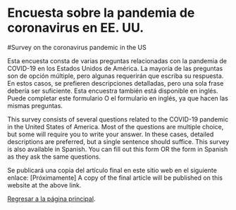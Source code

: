 # Encuesta sobre la pandemia de coronavirus en EE. UU.
#Survey on the coronavirus pandemic in the US

Esta encuesta consta de varias preguntas relacionadas con la pandemia de COVID-19 en los Estados Unidos de América. La mayoría de las preguntas son de opción múltiple, pero algunas requerirán que escriba su respuesta. En estos casos, se prefieren descripciones detalladas, pero una sola frase debería ser suficiente.
Esta encuestra también está disponible en inglés. Puede completar este formulario O el formulario en inglés, ya que hacen las mismas preguntas.

This survey consists of several questions related to the COVID-19 pandemic in the United States of America. Most of the questions are multiple choice, but some will require you to write your answer. In these cases, detailed descriptions are preferred, but a single sentence should suffice.
This survey is also available in Spanish. You can fill out this form OR the form in Spanish as they ask the same questions.

Se publicará una copia del artículo final en este sitio web en el siguiente enlace: [Próximamente]
A copy of the final article will be published on this website at the above link.


[Regresar a la página principal](/index/).

